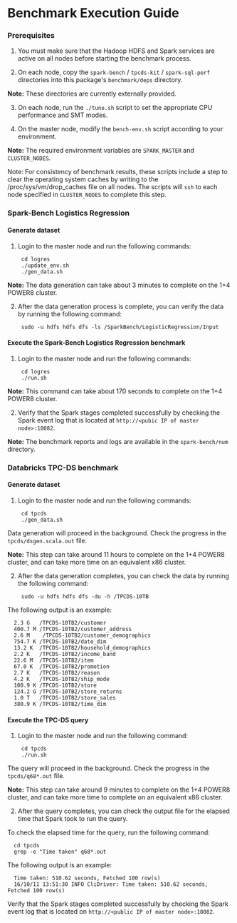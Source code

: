 # Benchmark Execution Guide

### Prerequisites

1. You must make sure that the Hadoop HDFS and Spark services are active on all nodes before starting the benchmark process.

2. On each node, copy the `spark-bench` / `tpcds-kit` / `spark-sql-perf` directories into this package's `benchmark/deps` directory.

  **Note:** These directories are currently externally provided.

3. On each node, run the `./tune.sh` script to set the appropriate CPU performance and SMT modes.

4. On the master node, modify the `bench-env.sh` script according to your environment.

  **Note:** The required environment variables are `SPARK_MASTER` and `CLUSTER_NODES`.


Note:  For consistency of benchmark results, these scripts include a step to clear the operating system caches by writing to the /proc/sys/vm/drop_caches file on all nodes.  The scripts will `ssh` to each node specified in `CLUSTER_NODES` to complete this step.

 
### Spark-Bench Logistics Regression
 
#### Generate dataset
 
1. Login to the master node and run the following commands: 

        cd logres
        ./update_env.sh
        ./gen_data.sh
 
  **Note:** The data generation can take about 3 minutes to complete on the 1+4 POWER8 cluster. 
 
2. After the data generation process is complete, you can verify the data by running the following command:

        sudo -u hdfs hdfs dfs -ls /SparkBench/LogisticRegression/Input

#### Execute the Spark-Bench Logistics Regression benchmark
 
1. Login to the master node and run the following commands: 

        cd logres
        ./run.sh
 
  **Note:** This command can take about 170 seconds to complete on the 1+4 POWER8 cluster. 
 
2. Verify that the Spark stages completed successfully by checking the Spark event log that is located at `http://<pubic IP of master node>:18082`. 
 
  **Note:** The benchmark reports and logs are available in the `spark-bench/num` directory. 
 

 
### Databricks TPC-DS benchmark
 
#### Generate dataset
 
1. Login to the master node and run the following commands: 
 
        cd tpcds
        ./gen_data.sh
 
  Data generation will proceed in the background.  Check the progress in the `tpcds/dsgen.scala.out` file.
 
  **Note:** This step can take around 11 hours to complete on the 1+4  POWER8 cluster, and can take more time on an equivalent x86 cluster. 
 
2. After the data generation completes, you can check the data by running the following command:
 
        sudo -u hdfs hdfs dfs -du -h /TPCDS-10TB
 
  The following output is an example: 

      2.3 G   /TPCDS-10TB2/customer
      400.7 M /TPCDS-10TB2/customer_address
      2.6 M    /TPCDS-10TB2/customer_demographics
      754.7 K /TPCDS-10TB2/date_dim
      13.2 K  /TPCDS-10TB2/household_demographics
      2.2 K   /TPCDS-10TB2/income_band
      22.6 M  /TPCDS-10TB2/item
      67.0 K  /TPCDS-10TB2/promotion
      2.7 K   /TPCDS-10TB2/reason
      4.2 K   /TPCDS-10TB2/ship_mode
      100.9 K /TPCDS-10TB2/store
      124.2 G /TPCDS-10TB2/store_returns
      1.0 T   /TPCDS-10TB2/store_sales
      380.9 K /TPCDS-10TB2/time_dim
 
#### Execute the TPC-DS query
 
1. Login to the master node and run the following command: 

        cd tpcds
        ./run.sh
 
  The query will proceed in the background.  Check the progress in the `tpcds/q68*.out` file.
 
  **Note:** This step can take around 9 minutes to complete on the 1+4  POWER8 cluster, and can take more time to complete on an equivalent x86 cluster. 
 
2. After the query completes, you can check the output file for the elapsed time that Spark took to run the query.
 
  To check the elapsed time for the query, run the following command:

      cd tpcds
      grep -e "Time taken" q68*.out

  The following output is an example:

      Time taken: 510.62 seconds, Fetched 100 row(s)
      16/10/11 13:51:30 INFO CliDriver: Time taken: 510.62 seconds, Fetched 100 row(s)
 
  Verify that the Spark stages completed successfully by checking the Spark event log that is located on `http://<public IP of master node>:18082`.
